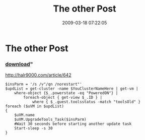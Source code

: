 ﻿---
pid:            964
parent:         0
children:       
poster:         Not My Name
title:          The other Post
date:           2009-03-18 07:22:05
format:         posh
---

# The other Post

### [download](964.ps1)"

http://halr9000.com/article/642

```posh
$insParm = '/s /v"/qn /norestart"' 
$updList = get-cluster -name $YouClusterNameHere | get-vm |
	where-object {$_.powerstate -eq "PoweredON"} |
		foreach-object { get-view $_.ID } |
			where { $_.guest.toolsstatus -match "toolsOld" } 
foreach ($uVM in $updList) 
{
	$uVM.name 
	$uVM.UpgradeTools_Task($insParm) 
	#Wait 30 seconds before starting another update task 
	Start-sleep -s 30 
}
```

